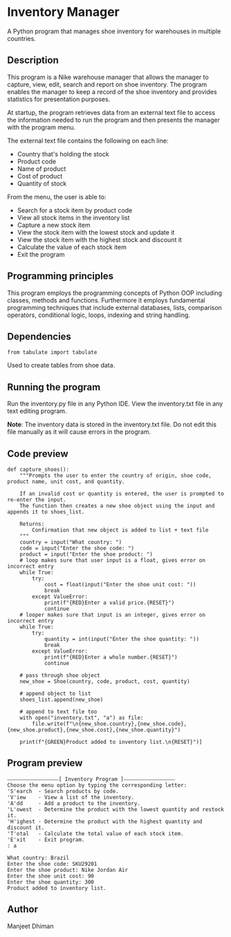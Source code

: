 # Inventory Manager
A Python program that manages shoe inventory for warehouses in multiple countries.

## Description
This program is a Nike warehouse manager that allows the manager to capture, view, edit, search and report on shoe inventory. The program enables the manager to keep a record of the shoe inventory and provides statistics for presentation purposes.

At startup, the program retrieves data from an external text file to access the information needed to run the program and then presents the manager with the program menu.

The external text file contains the following on each line:
* Country that's holding the stock
* Product code
* Name of product
* Cost of product
* Quantity of stock

From the menu, the user is able to:
* Search for a stock item by product code
* View all stock items in the inventory list
* Capture a new stock item
* View the stock item with the lowest stock and update it
* View the stock item with the highest stock and discount it
* Calculate the value of each stock item
* Exit the program

## Programming principles

This program employs the programming concepts of Python OOP including classes, methods and functions. Furthermore it employs fundamental programming techniques that include external databases, lists, comparison operators, conditional logic, loops, indexing and string handling.

## Dependencies
```
from tabulate import tabulate
```
Used to create tables from shoe data.

## Running the program

Run the inventory.py file in any Python IDE.
View the inventory.txt file in any text editing program.

**Note**: The inventory data is stored in the inventory.txt file. Do not edit this file manually as it will cause errors in the program.

## Code preview
```
def capture_shoes():
    """Prompts the user to enter the country of origin, shoe code, product name, unit cost, and quantity.

    If an invalid cost or quantity is entered, the user is prompted to re-enter the input.
    The function then creates a new shoe object using the input and appends it to shoes_list.

    Returns:
        Confirmation that new object is added to list + text file
    """
    country = input("What country: ")
    code = input("Enter the shoe code: ")
    product = input("Enter the shoe product: ")
    # loop makes sure that user input is a float, gives error on incorrect entry
    while True:
        try:
            cost = float(input("Enter the shoe unit cost: "))
            break
        except ValueError:
            print(f"{RED}Enter a valid price.{RESET}")
            continue
    # looper makes sure that input is an integer, gives error on incorrect entry
    while True:
        try:
            quantity = int(input("Enter the shoe quantity: "))
            break
        except ValueError:
            print(f"{RED}Enter a whole number.{RESET}")
            continue

    # pass through shoe object
    new_shoe = Shoe(country, code, product, cost, quantity)

    # append object to list
    shoes_list.append(new_shoe)

    # append to text file too
    with open("inventory.txt", "a") as file:
        file.write(f"\n{new_shoe.country},{new_shoe.code},{new_shoe.product},{new_shoe.cost},{new_shoe.quantity}")

    print(f"{GREEN}Product added to inventory list.\n{RESET}")]
```

## Program preview
```
⎯⎯⎯⎯⎯⎯⎯⎯⎯⎯⎯⎯⎯⎯⎯⎯⎯⎯⎯⎯[ Inventory Program ]⎯⎯⎯⎯⎯⎯⎯⎯⎯⎯⎯⎯⎯⎯⎯⎯⎯⎯⎯⎯
Choose the menu option by typing the corresponding letter:
'S'earch  - Search products by code.
'V'iew    - View a list of the inventory.
'A'dd     - Add a product to the inventory.
'L'owest  - Determine the product with the lowest quantity and restock it.
'H'ighest - Determine the product with the highest quantity and discount it.
'T'otal   - Calculate the total value of each stock item.
'E'xit    - Exit program.
: a

What country: Brazil
Enter the shoe code: SKU29201
Enter the shoe product: Nike Jordan Air
Enter the shoe unit cost: 90
Enter the shoe quantity: 300
Product added to inventory list.
```
## Author
Manjeet Dhiman

